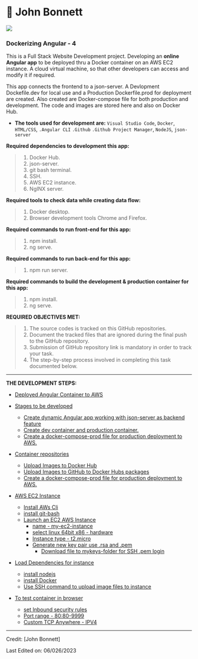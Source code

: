 # 🤵 John Bonnett

<p align="center">

![](https://camo.githubusercontent.com/992babdffd8c74a1502de375fbdf7e4d54773242/68747470733a2f2f6d656469612e67697068792e636f6d2f6d656469612f53576f536b4e36447854737a71494b4571762f67697068792e676966)

### Dockerizing Angular - 4

This is a Full Stack Website Development project. Developing an **online Angular app** to be deployed thru a Docker container on an AWS EC2 instance. A cloud virtual machine, so that other developers can access and modify it if required.

This app connects the frontend to a json-server. A Devlopment Dockefile.dev for local use and a Production Dockerfile.prod for deployment are created. Also created are Docker-compose file for both production and development.
The code and images are stored here and also on Docker Hub. 

- **The tools used for development are:** ```Visual Studio Code```, ```Docker```, ```HTML/CSS```, ```.Angular CLI``` ```.Github``` ```.Github Project Manager```, ```NodeJS```, ```json-server```


**Required dependencies to development this app:**

  > 1. Docker Hub.
  > 2. json-server.
  > 3. git bash terminal.
  > 4. SSH.
  > 5. AWS EC2 instance.
  > 6. NgINX server.
  
  **Required tools to check data while creating data flow:**
  
  > 1. Docker desktop.
  > 2. Browser development tools Chrome and Firefox.

**Required commands to run front-end for this app:**

  > 1. npm install.
  > 2. ng serve.
  
  **Required commands to run back-end for this app:**

  > 1. npm run server.

  **Required commands to build the development & production container for this app:**

  > 1. npm install.
  > 2. ng serve.

**REQUIRED OBJECTIVES MET:**

  > 1. The source codes is tracked on this GitHub repositories.
  > 2. Document the tracked files that are ignored during the final push to the GitHub repository.
  > 3.  Submission of GitHub repository link is mandatory in order to track your task.
  > 4.  The step-by-step process involved in completing this task documented below.

---
**THE DEVELOPMENT STEPS:**

- [Deployed Angular Container to AWS ](#markdown)
- [Stages to be developed](#markdown-syntax-extensions)
  - [Create dynamic Angular app working with json-server as backend feature ](#markdown-extended-mde)
  - [Create dev container and production container.](#markdown-extended-mde) 
  - [Create a docker-compose-prod file for production deployment to AWS.](#markdown-extended-mde)
- [Container repositories](#markdown-syntax-extensions)
  - [Upload Images to Docker Hub ](#markdown-extended-mde)
  - [Upload Images to GitHub to Docker Hubs packages](#markdown-extended-mde) 
  - [Create a docker-compose-prod file for production deployment to AWS.](#markdown-extended-mde)
- [AWS EC2 Instance](#markdown-syntax-extensions)
   - [Install AWs Cli](#markdown-extended-mde)
  - [install git-bash](#markdown-extended-mde) 
  - [Launch an EC2 AWS Instance](#markdown-extended-mde)
    - [name - my-ec2-instance](#markdown-extended-mde)
     - [select linux 64bit x86 - hardware](#markdown-extended-mde)
      - [Instance type - t2.micro](#markdown-extended-mde)
      - [Generate new key pair use .rsa and .pem](#markdown-extended-mde)
         - [Download  file to mykeys-folder for SSH .pem login](#markdown-extended-mde)
- [Load Dependencies for instance](#markdown-syntax-extensions)
  - [install nodejs ](#markdown-extended-mde)
  - [install Docker](#markdown-extended-mde)
  - [Use SSH command to upload image files to instance](#markdown-extended-mde) 

- [To test container in browser](#markdown-syntax-extensions)
  - [set Inbound security rules](#markdown-extended-mde)
  - [Port range - 80:80-9999](#markdown-extended-mde)
  - [Custom TCP Anywhere - IPV4](#markdown-extended-mde)   
  
---

Credit: [John Bonnett]

Last Edited on: 06/026/2023

